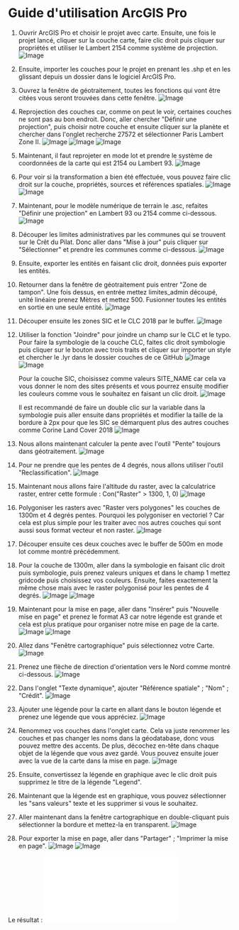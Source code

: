 # Guide d'utilisation ArcGIS Pro

1. Ouvrir ArcGIS Pro et choisir le projet avec carte.
   Ensuite, une fois le projet lancé, cliquer sur la couche carte, faire clic droit puis cliquer sur propriétés et utiliser le Lambert 2154 comme système de projection.
   ![Image](media/arcgis/Screenshot_from_2025-03-09_17-28-50.png)

2. Ensuite, importer les couches pour le projet en prenant les .shp et en les glissant depuis un dossier dans le logiciel ArcGIS Pro.

3. Ouvrez la fenêtre de géotraitement, toutes les fonctions qui vont être citées vous seront trouvées dans cette fenêtre.
   ![Image](media/arcgis/Screenshot_from_2025-03-09_17-32-25)

4. Reprojection des couches car, comme on peut le voir, certaines couches ne sont pas au bon endroit. Donc, aller chercher "Définir une projection", puis choisir notre couche et ensuite cliquer sur la planète et chercher dans l'onglet recherche 27572 et sélectionner Paris Lambert Zone II.
   ![Image](media/arcgis/Screenshot_from_2025-03-09_17-39-41.png)
   ![Image](media/arcgis/Screenshot_from_2025-03-09_17-33-01.png)
   ![Image](media/arcgis/Screenshot_from_2025-03-09_17-44-14.png)

5. Maintenant, il faut reprojeter en mode lot et prendre le système de coordonnées de la carte qui est 2154 ou Lambert 93.
   ![Image](media/arcgis/Screenshot_from_2025-03-09_17-50-26.png)

6. Pour voir si la transformation a bien été effectuée, vous pouvez faire clic droit sur la couche, propriétés, sources et références spatiales.
   ![Image](media/arcgis/Screenshot_from_2025-03-09_17-51-12.png)
   ![Image](media/arcgis/Screenshot_from_2025-03-09_17-51-29.png)

7. Maintenant, pour le modèle numérique de terrain le .asc, refaites "Définir une projection" en Lambert 93 ou 2154 comme ci-dessous.
   ![Image](media/arcgis/Screenshot_from_2025-03-09_17-54-50.png)

8. Découper les limites administratives par les communes qui se trouvent sur le Crêt du Pilat. Donc aller dans "Mise à jour" puis cliquer sur "Sélectionner" et prendre les communes comme ci-dessous.
   ![Image](media/arcgis/Screenshot_from_2025-03-10_20-44-20.png)

9. Ensuite, exporter les entités en faisant clic droit, données puis exporter les entités.

10. Retourner dans la fenêtre de géotraitement puis entrer "Zone de tampon".
    Une fois dessus, en entrée mettez limites_admin découpé, unité linéaire prenez Mètres et mettez 500. Fusionner toutes les entités en sortie en une seule entité.
    ![Image](media/arcgis/Screenshot_from_2025-03-09_18-07-37.png)

11. Découper ensuite les zones SIC et le CLC 2018 par le buffer.
    ![Image](media/arcgis/Screenshot_from_2025-03-09_18-06-20.png)

12. Utiliser la fonction "Joindre" pour joindre un champ sur le CLC et le typo. Pour faire la symbologie de la couche CLC, faites clic droit symbologie puis cliquer sur le bouton avec trois traits et cliquer sur importer un style et chercher le .lyr dans le dossier couches de ce GitHub
    ![Image](media/arcgis/Screenshot_from_2025-03-10_06-26-16.png)
    ![Image](media/arcgis/style.png)
    
    Pour la couche SIC, choisissez comme valeurs SITE_NAME car cela va vous donner le nom des sites présents et vous pourrez ensuite modifier les couleurs comme vous le souhaitez en faisant un clic droit.
    ![Image](media/arcgis/SIC_style.png)
    
    Il est recommandé de faire un double clic sur la variable dans la symbologie puis aller ensuite dans propriétés et modifier la taille de la bordure à 2px pour que les SIC se démarquent plus des autres couches comme Corine Land Cover 2018
    ![Image](media/arcgis/SIC_bordure.png)
    
13. Nous allons maintenant calculer la pente avec l'outil "Pente" toujours dans géotraitement.
    ![Image](media/arcgis/Screenshot_from_2025-03-09_18-16-06.png)

14. Pour ne prendre que les pentes de 4 degrés, nous allons utiliser l'outil "Reclassification". 
    ![Image](media/arcgis/Screenshot_from_2025-03-09_18-20-57.png)

15. Maintenant nous allons faire l'altitude du raster, avec la calculatrice raster, entrer cette formule : Con("Raster" > 1300, 1, 0)
    ![Image](media/arcgis/Screenshot_from_2025-03-09_21-49-13.png)

16. Polygoniser les rasters avec "Raster vers polygones" les couches de 1300m et 4 degrés pentes. Pourquoi les polygoniser en vectoriel ? Car cela est plus simple pour les traiter avec nos autres couches qui sont aussi sous format vecteur et non raster.
    ![Image](media/arcgis/polygon_raster.png)

17. Découper ensuite ces deux couches avec le buffer de 500m en mode lot comme montré précédemment.

18. Pour la couche de 1300m, aller dans la symbologie en faisant clic droit puis symbologie, puis prenez valeurs uniques et dans le champ 1 mettez gridcode puis choisissez vos couleurs.
    Ensuite, faites exactement la même chose mais avec le raster polygonisé pour les pentes de 4 degrés.
    ![Image](media/arcgis/Screenshot_from_2025-03-09_18-21-10.png)
    ![Image](media/arcgis/Screenshot_from_2025-03-11_20-49-00.png)

19. Maintenant pour la mise en page, aller dans "Insérer" puis "Nouvelle mise en page" et prenez le format A3 car notre légende est grande et cela est plus pratique pour organiser notre mise en page de la carte.
    ![Image](media/arcgis/Screenshot_from_2025-03-11_21-53-05.png)
    ![Image](media/arcgis/Screenshot_from_2025-03-11_21-54-13.png)

20. Allez dans "Fenêtre cartographique" puis sélectionnez votre Carte.
    ![Image](media/arcgis/Screenshot_from_2025-03-11_21-55-00.png)

21. Prenez une flèche de direction d'orientation vers le Nord comme montré ci-dessous.
    ![Image](media/arcgis/Screenshot_from_2025-03-11_21-56-35.png)

22. Dans l'onglet "Texte dynamique", ajouter "Référence spatiale" ; "Nom" ; "Crédit".
    ![Image](media/arcgis/Screenshot_from_2025-03-11_21-57-53.png)

23. Ajouter une légende pour la carte en allant dans le bouton légende et prenez une légende que vous appréciez.
    ![Image](media/arcgis/Screenshot_from_2025-03-11_22-04-51.png)

24. Renommez vos couches dans l'onglet carte. Cela va juste renommer les couches et pas changer les noms dans la géodatabase, donc vous pouvez mettre des accents. De plus, décochez en-tête dans chaque objet de la légende que vous avez gardé.
    Vous pouvez ensuite jouer avec la vue de la carte dans la mise en page.
    ![Image](media/arcgis/Screenshot_from_2025-03-11_22-11-03.png)

25. Ensuite, convertissez la légende en graphique avec le clic droit puis supprimez le titre de la légende "Legend".

26. Maintenant que la légende est en graphique, vous pouvez sélectionner les "sans valeurs" texte et les supprimer si vous le souhaitez.

27. Aller maintenant dans la fenêtre cartographique en double-cliquant puis sélectionner la bordure et mettez-la en transparent.
    ![Image](media/arcgis/Screenshot_from_2025-03-11_22-19-36.png)

28. Pour exporter la mise en page, aller dans "Partager" ; "Imprimer la mise en page".
    ![Image](media/arcgis/Screenshot_from_2025-03-11_22-17-52.png)
    ![Image](media/arcgis/Screenshot_from_2025-03-11_22-18-07.png)

Le résultat : 
![Image](media/arcgis/mise_en_page2.pdf)
